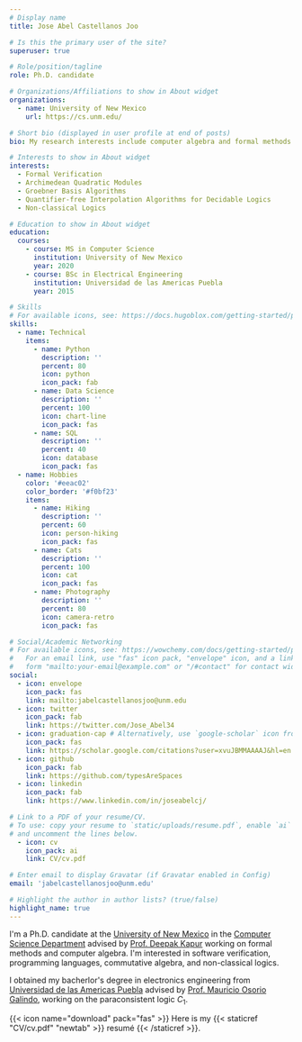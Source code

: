 ```yaml
---
# Display name
title: Jose Abel Castellanos Joo

# Is this the primary user of the site?
superuser: true

# Role/position/tagline
role: Ph.D. candidate

# Organizations/Affiliations to show in About widget
organizations:
  - name: University of New Mexico
    url: https://cs.unm.edu/

# Short bio (displayed in user profile at end of posts)
bio: My research interests include computer algebra and formal methods

# Interests to show in About widget
interests:
  - Formal Verification
  - Archimedean Quadratic Modules
  - Groebner Basis Algorithms
  - Quantifier-free Interpolation Algorithms for Decidable Logics
  - Non-classical Logics

# Education to show in About widget
education:
  courses:
    - course: MS in Computer Science
      institution: University of New Mexico
      year: 2020
    - course: BSc in Electrical Engineering
      institution: Universidad de las Americas Puebla
      year: 2015

# Skills
# For available icons, see: https://docs.hugoblox.com/getting-started/page-builder/#icons
skills:
  - name: Technical
    items:
      - name: Python
        description: ''
        percent: 80
        icon: python
        icon_pack: fab
      - name: Data Science
        description: ''
        percent: 100
        icon: chart-line
        icon_pack: fas
      - name: SQL
        description: ''
        percent: 40
        icon: database
        icon_pack: fas
  - name: Hobbies
    color: '#eeac02'
    color_border: '#f0bf23'
    items:
      - name: Hiking
        description: ''
        percent: 60
        icon: person-hiking
        icon_pack: fas
      - name: Cats
        description: ''
        percent: 100
        icon: cat
        icon_pack: fas
      - name: Photography
        description: ''
        percent: 80
        icon: camera-retro
        icon_pack: fas

# Social/Academic Networking
# For available icons, see: https://wowchemy.com/docs/getting-started/page-builder/#icons
#   For an email link, use "fas" icon pack, "envelope" icon, and a link in the
#   form "mailto:your-email@example.com" or "/#contact" for contact widget.
social:
  - icon: envelope
    icon_pack: fas
    link: mailto:jabelcastellanosjoo@unm.edu
  - icon: twitter
    icon_pack: fab
    link: https://twitter.com/Jose_Abel34
  - icon: graduation-cap # Alternatively, use `google-scholar` icon from `ai` icon pack
    icon_pack: fas
    link: https://scholar.google.com/citations?user=xvuJBMMAAAAJ&hl=en
  - icon: github
    icon_pack: fab
    link: https://github.com/typesAreSpaces
  - icon: linkedin
    icon_pack: fab
    link: https://www.linkedin.com/in/joseabelcj/

# Link to a PDF of your resume/CV.
# To use: copy your resume to `static/uploads/resume.pdf`, enable `ai` icons in `params.toml`,
# and uncomment the lines below.
  - icon: cv
    icon_pack: ai
    link: CV/cv.pdf

# Enter email to display Gravatar (if Gravatar enabled in Config)
email: 'jabelcastellanosjoo@unm.edu'

# Highlight the author in author lists? (true/false)
highlight_name: true
---
```


I'm a Ph.D. candidate at the <a href="https://www.unm.edu/">University of New Mexico</a> 
in the <a href="https://www.cs.unm.edu/">Computer Science Department</a> advised by 
<a href="https://www.cs.unm.edu/~kapur/">Prof. Deepak Kapur</a> working on formal methods
and computer algebra.  I'm interested in software verification, programming languages,
commutative algebra, and non-classical logics.

I obtained my bacherlor's degree in electronics engineering from 
<a href="https://www.udlap.mx/web/en/">Universidad de las Americas Puebla</a>
advised by 
<a href="https://sites.google.com/site/osoriomauri/">Prof. Mauricio Osorio Galindo</a>,
working on the paraconsistent logic $C_1$.

{{< icon name="download" pack="fas" >}} Here is my {{< staticref "CV/cv.pdf" "newtab" >}} resumé {{< /staticref >}}.
